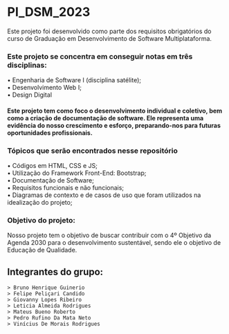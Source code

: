 # PI_DSM_2023
Este projeto foi desenvolvido como parte dos requisitos obrigatórios do curso de Graduação em Desenvolvimento de Software Multiplataforma.

 <h3>Este projeto se concentra em conseguir notas em três disciplinas:  <br></h3>
  • Engenharia de Software I (disciplina satélite);<br>
  • Desenvolvimento Web I;<br>
  • Design Digital<br>

 <h4>Este projeto tem como foco o desenvolvimento individual e coletivo, bem como a criação de documentação de software. Ele representa uma evidência do nosso crescimento e esforço, preparando-nos para futuras oportunidades profissionais.<br></h4>
 
 
 
  <h3>Tópicos que serão encontrados nesse repositório<br></h3>
  • Códigos em HTML, CSS e JS;<br>
  • Utilização do Framework Front-End: Bootstrap;<br>
  • Documentação de Software;<br>
  • Requisitos funcionais e não funcionais;<br>
  • Diagramas de contexto e de casos de uso que foram utilizados na idealização do projeto;<br>

  
<h3>Objetivo do projeto:<br></h3>

Nosso projeto tem o objetivo de buscar contribuir com o 4º Objetivo da Agenda 2030 para o desenvolvimento sustentável, sendo ele o objetivo de Educação de Qualidade.


## Integrantes do grupo:


    > Bruno Henrique Guinerio
    > Felipe Peliçari Candido
    > Giovanny Lopes Ribeiro
    > Leticia Almeida Rodrigues
    > Mateus Bueno Roberto
    > Pedro Rufino Da Mata Neto
    > Vinícius De Morais Rodrigues
